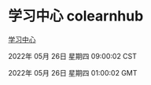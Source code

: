 # 学习中心 colearnhub
[学习中心](http://59.174.26.83:56308/colearnhub/)

2022年 05月 26日 星期四 09:00:02 CST

2022年 05月 26日 星期四 01:00:02 GMT
